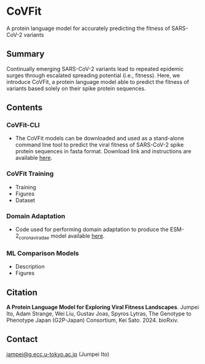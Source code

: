 # CoVFit
A protein language model for accurately predicting the fitness of SARS-CoV-2 variants

## Summary
Continually emerging SARS-CoV-2 variants lead to repeated epidemic surges through escalated spreading potential (i.e., fitness). Here, we introduce CoVFit, a protein language model able to predict the fitness of variants based solely on their spike protein sequences.

## Contents
### CoVFit-CLI
- The CoVFit models can be downloaded and used as a stand-alone command line tool to predict the viral fitness of SARS-CoV-2 spike protein sequences in fasta format. Download link and instructions are available [here](https://github.com/TheSatoLab/CoVFit/blob/main/CoVFit_CLI/ReadMe.md).
### CoVFit Training
- Training
- Figures
- Dataset
### Domain Adaptation
- Code used for performing domain adaptation to produce the ESM-2<sub>coronaviradae</sub> model available [here](https://github.com/TheSatoLab/CoVFit/blob/main/Domain%20Adaptation/Domain_Adaptation_training.py).
### ML Comparison Models
- Description
- Figures

## Citation
**A Protein Language Model for Exploring Viral Fitness Landscapes**. Jumpei Ito, Adam Strange, Wei Liu, Gustav Joas, Spyros Lytras, The Genotype to Phenotype Japan (G2P-Japan) Consortium, Kei Sato. 2024. bioRxiv.

## Contact
jampei@g.ecc.u-tokyo.ac.jp (Jumpei Ito)






